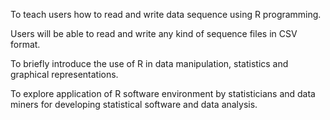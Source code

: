 To teach users how to read and write data sequence using R programming.

Users will be able to read and write any kind of sequence files in CSV format.

To briefly introduce the use of R in data manipulation, statistics and graphical representations.

To explore application of R software environment by statisticians and data miners for developing statistical software and data analysis.

